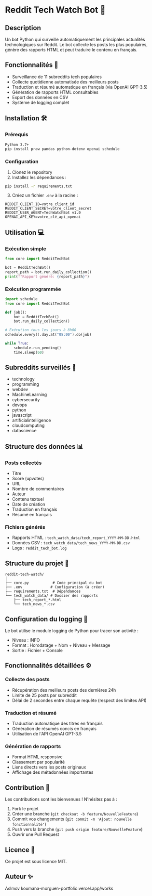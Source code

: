# Reddit Tech Watch Bot 🤖

## Description
Un bot Python qui surveille automatiquement les principales actualités technologiques sur Reddit. Le bot collecte les posts les plus populaires, génère des rapports HTML et peut traduire le contenu en français.

## Fonctionnalités 🚀
- Surveillance de 11 subreddits tech populaires
- Collecte quotidienne automatisée des meilleurs posts
- Traduction et résumé automatique en français (via OpenAI GPT-3.5)
- Génération de rapports HTML consultables
- Export des données en CSV
- Système de logging complet

## Installation 🛠️

### Prérequis
```bash
Python 3.7+
pip install praw pandas python-dotenv openai schedule
```

### Configuration
1. Clonez le repository
2. Installez les dépendances :
```bash
pip install -r requirements.txt
```

3. Créez un fichier `.env` à la racine :
```plaintext
REDDIT_CLIENT_ID=votre_client_id
REDDIT_CLIENT_SECRET=votre_client_secret
REDDIT_USER_AGENT=TechWatchBot v1.0
OPENAI_API_KEY=votre_clé_api_openai
```

## Utilisation 💻

### Exécution simple
```python
from core import RedditTechBot

bot = RedditTechBot()
report_path = bot.run_daily_collection()
print(f"Rapport généré: {report_path}")
```

### Exécution programmée
```python
import schedule
from core import RedditTechBot

def job():
    bot = RedditTechBot()
    bot.run_daily_collection()

# Exécution tous les jours à 8h00
schedule.every().day.at("08:00").do(job)

while True:
    schedule.run_pending()
    time.sleep(60)
```

## Subreddits surveillés 📱
- technology
- programming
- webdev
- MachineLearning
- cybersecurity
- devops
- python
- javascript
- artificialintelligence
- cloudcomputing
- datascience

## Structure des données 📊

### Posts collectés
- Titre
- Score (upvotes)
- URL
- Nombre de commentaires
- Auteur
- Contenu textuel
- Date de création
- Traduction en français
- Résumé en français

### Fichiers générés
- Rapports HTML : `tech_watch_data/tech_report_YYYY-MM-DD.html`
- Données CSV : `tech_watch_data/tech_news_YYYY-MM-DD.csv`
- Logs : `reddit_tech_bot.log`

## Structure du projet 📁
```
reddit-tech-watch/
│
├── core.py           # Code principal du bot
├── .env             # Configuration (à créer)
├── requirements.txt  # Dépendances
└── tech_watch_data/ # Dossier des rapports
    ├── tech_report_*.html
    └── tech_news_*.csv
```

## Configuration du logging 📝
Le bot utilise le module logging de Python pour tracer son activité :
- Niveau : INFO
- Format : Horodatage + Nom + Niveau + Message
- Sortie : Fichier + Console

## Fonctionnalités détaillées ⚙️

### Collecte des posts
- Récupération des meilleurs posts des dernières 24h
- Limite de 25 posts par subreddit
- Délai de 2 secondes entre chaque requête (respect des limites API)

### Traduction et résumé
- Traduction automatique des titres en français
- Génération de résumés concis en français
- Utilisation de l'API OpenAI GPT-3.5

### Génération de rapports
- Format HTML responsive
- Classement par popularité
- Liens directs vers les posts originaux
- Affichage des métadonnées importantes

## Contribution 🤝
Les contributions sont les bienvenues ! N'hésitez pas à :
1. Fork le projet
2. Créer une branche (`git checkout -b feature/NouvelleFeature`)
3. Commit vos changements (`git commit -m 'Ajout: nouvelle fonctionnalité'`)
4. Push vers la branche (`git push origin feature/NouvelleFeature`)
5. Ouvrir une Pull Request

## Licence 📄
Ce projet est sous licence MIT.

## Auteur ✨
Aslmov
koumana-morguen-portfolio.vercel.app/works
